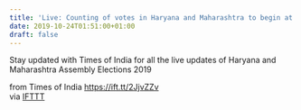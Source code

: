```yaml
---
title: 'Live: Counting of votes in Haryana and Maharashtra to begin at 8am'
date: 2019-10-24T01:51:00+01:00
draft: false
---
```


Stay updated with Times of India for all the live updates of Haryana and Maharashtra Assembly Elections 2019  
  
from Times of India https://ift.tt/2JjvZZv  
via [IFTTT](https://ifttt.com/?ref=da&site=blogger)
